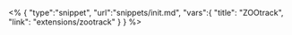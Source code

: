 <% {
	"type":"snippet", "url":"snippets/init.md", "vars":{
		"title": "ZOOtrack",
		"link": "extensions\/zootrack"
	}
} %>